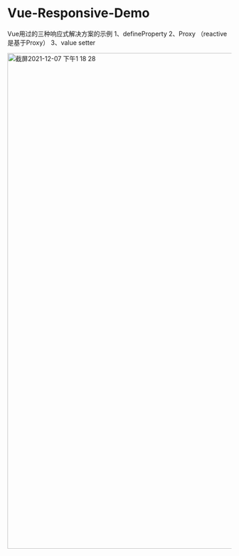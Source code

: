 # Vue-Responsive-Demo
 Vue用过的三种响应式解决方案的示例
 1、defineProperty
 2、Proxy （reactive是基于Proxy）
 3、value setter
 
<img width="1114" alt="截屏2021-12-07 下午1 18 28" src="https://user-images.githubusercontent.com/20507970/144971234-751e8523-e6dc-4811-b920-38b24e1d251d.png">

